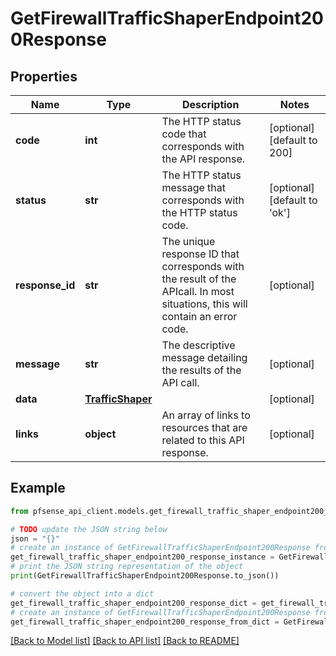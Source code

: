 # GetFirewallTrafficShaperEndpoint200Response


## Properties

Name | Type | Description | Notes
------------ | ------------- | ------------- | -------------
**code** | **int** | The HTTP status code that corresponds with the API response. | [optional] [default to 200]
**status** | **str** | The HTTP status message that corresponds with the HTTP status code. | [optional] [default to 'ok']
**response_id** | **str** | The unique response ID that corresponds with the result of the APIcall. In most situations, this will contain an error code. | [optional] 
**message** | **str** | The descriptive message detailing the results of the API call. | [optional] 
**data** | [**TrafficShaper**](TrafficShaper.md) |  | [optional] 
**links** | **object** | An array of links to resources that are related to this API response. | [optional] 

## Example

```python
from pfsense_api_client.models.get_firewall_traffic_shaper_endpoint200_response import GetFirewallTrafficShaperEndpoint200Response

# TODO update the JSON string below
json = "{}"
# create an instance of GetFirewallTrafficShaperEndpoint200Response from a JSON string
get_firewall_traffic_shaper_endpoint200_response_instance = GetFirewallTrafficShaperEndpoint200Response.from_json(json)
# print the JSON string representation of the object
print(GetFirewallTrafficShaperEndpoint200Response.to_json())

# convert the object into a dict
get_firewall_traffic_shaper_endpoint200_response_dict = get_firewall_traffic_shaper_endpoint200_response_instance.to_dict()
# create an instance of GetFirewallTrafficShaperEndpoint200Response from a dict
get_firewall_traffic_shaper_endpoint200_response_from_dict = GetFirewallTrafficShaperEndpoint200Response.from_dict(get_firewall_traffic_shaper_endpoint200_response_dict)
```
[[Back to Model list]](../README.md#documentation-for-models) [[Back to API list]](../README.md#documentation-for-api-endpoints) [[Back to README]](../README.md)


